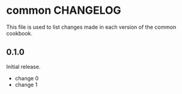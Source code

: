 # common CHANGELOG

This file is used to list changes made in each version of the common cookbook.

## 0.1.0

Initial release.

- change 0
- change 1
